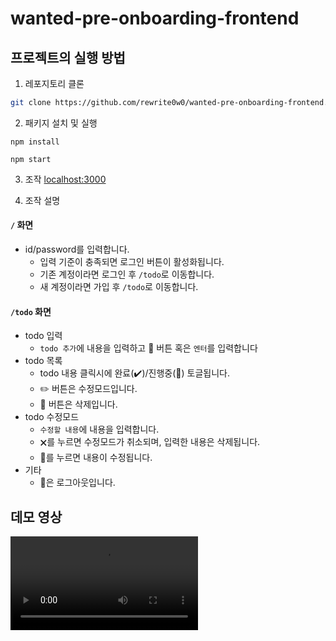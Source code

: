 # wanted-pre-onboarding-frontend

## 프로젝트의 실행 방법

1. 레포지토리 클론

```bash
git clone https://github.com/rewrite0w0/wanted-pre-onboarding-frontend.git
```

2. 패키지 설치 및 실행

```npm
npm install

npm start
```

3. 조작
   [localhost:3000](http://localhost:3000)

4. 조작 설명

#### `/` 화면

- id/password를 입력합니다.
  - 입력 기준이 충족되면 로그인 버튼이 활성화됩니다.
  - 기존 계정이라면 로그인 후 `/todo`로 이동합니다.
  - 새 계정이라면 가입 후 `/todo`로 이동합니다.

#### `/todo` 화면

- todo 입력
  - `todo 추가`에 내용을 입력하고 📝 버튼 혹은 `엔터`를 입력합니다
- todo 목록
  - todo 내용 클릭시에 완료(✔️)/진행중(💬) 토글됩니다.
  - ✏️ 버튼은 수정모드입니다.
  - 🧼 버튼은 삭제입니다.
- todo 수정모드
  - `수정할 내용`에 내용을 입력합니다.
  - 🗙를 누르면 수정모드가 취소되며, 입력한 내용은 삭제됩니다.
  - 💾를 누르면 내용이 수정됩니다.
- 기타
  - 👋은 로그아웃입니다.

## 데모 영상

<video src="./demo.mp4" controls="true" />

## 데모 영상은 배포 링크로 대체 가능하며, 배포 시 가산점이 부여됩니다.
